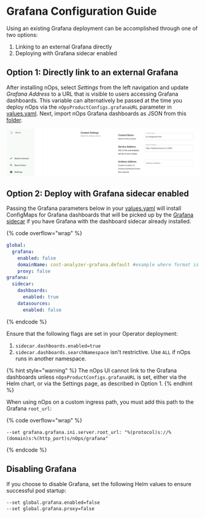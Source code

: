 # Grafana Configuration Guide



Using an existing Grafana deployment can be accomplished through one of two options:

1. Linking to an external Grafana directly
2. Deploying with Grafana sidecar enabled

## Option 1: Directly link to an external Grafana

After installing nOps, select _Settings_ from the left navigation and update _Grafana Address_ to a URL that is visible to users accessing Grafana dashboards. This variable can alternatively be passed at the time you deploy nOps via the `nOpsProductConfigs.grafanaURL` parameter in [values.yaml](https://github.com/nOps/cost-analyzer-helm-chart/blob/master/cost-analyzer/values.yaml). Next, import nOps Grafana dashboards as JSON from this [folder](https://github.com/nOps/cost-analyzer-helm-chart/tree/master/cost-analyzer).

![Grafana Address option](/.gitbook/assets/grafanaaddress.PNG)

## Option 2: Deploy with Grafana sidecar enabled

Passing the Grafana parameters below in your [values.yaml](https://github.com/nOps/cost-analyzer-helm-chart/blob/master/cost-analyzer/values.yaml) will install ConfigMaps for Grafana dashboards that will be picked up by the [Grafana sidecar](https://github.com/helm/charts/tree/master/stable/grafana#sidecar-for-dashboards) if you have Grafana with the dashboard sidecar already installed.

{% code overflow="wrap" %}
```yaml
global:
  grafana:
    enabled: false
    domainName: cost-analyzer-grafana.default #example where format is <service-name>.<namespace>
    proxy: false
grafana:
  sidecar:
    dashboards:
      enabled: true
    datasources:
      enabled: false
```
{% endcode %}

Ensure that the following flags are set in your Operator deployment:

1. `sidecar.dashboards.enabled=true`
2. `sidecar.dashboards.searchNamespace` isn't restrictive. Use `ALL` if nOps runs in another namespace.

{% hint style="warning" %}
The nOps UI cannot link to the Grafana dashboards unless `nOpsProductConfigs.grafanaURL` is set, either via the Helm chart, or via the Settings page, as described in Option 1.
{% endhint %}

When using nOps on a custom ingress path, you must add this path to the Grafana `root_url`:

{% code overflow="wrap" %}
```
--set grafana.grafana.ini.server.root_url: "%(protocol)s://%(domain)s:%(http_port)s/nOps/grafana"
```
{% endcode %}

## Disabling Grafana

If you choose to disable Grafana, set the following Helm values to ensure successful pod startup:

```
--set global.grafana.enabled=false
--set global.grafana.proxy=false
```
